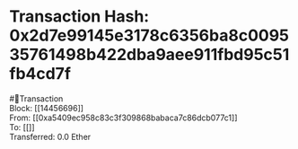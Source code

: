
Transaction Hash: 0x2d7e99145e3178c6356ba8c009535761498b422dba9aee911fbd95c51fb4cd7f
====================================================================================
  
#💸Transaction  
Block: [[14456696]]  
From: [[0xa5409ec958c83c3f309868babaca7c86dcb077c1]]  
To: [[]]  
Transferred: 0.0 Ether